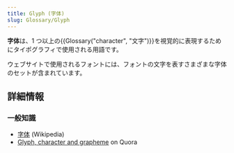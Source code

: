 ```yaml
---
title: Glyph (字体)
slug: Glossary/Glyph
---
```


**字体**は、1 つ以上の{{Glossary("character", "文字")}}を視覚的に表現するためにタイポグラフィで使用される用語です。

ウェブサイトで使用されるフォントには、フォントの文字を表すさまざまな字体のセットが含まれています。

## 詳細情報

### 一般知識

- [字体](https://ja.wikipedia.org/wiki/%E5%AD%97%E4%BD%93) (Wikipedia)
- [Glyph, character and grapheme](https://www.quora.com/Whats-the-difference-between-a-character-a-glyph-and-a-grapheme/answer/Thomas-Phinney) on Quora
